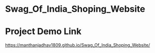 # Swag_Of_India_Shoping_Website
# Project Demo Link
https://manthanjadhav1809.github.io/Swag_Of_India_Shoping_Website/
